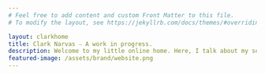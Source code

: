 ```yaml
---
# Feel free to add content and custom Front Matter to this file.
# To modify the layout, see https://jekyllrb.com/docs/themes/#overriding-theme-defaults

layout: clarkhome
title: Clark Narvas ⎯ A work in progress.
description: Welcome to my little online home. Here, I talk about my self-improvement journey, academia and technology.
featured-image: /assets/brand/website.png
---
```


